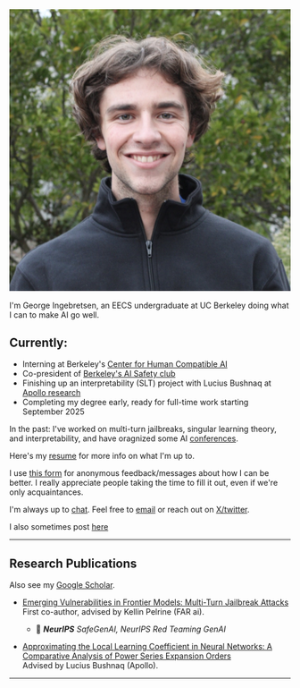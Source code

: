 <div class="profile-container">
    <img src="me.jpeg" alt="George Ingebretsen" class="profile-image">
    <div>
        <p>I'm George Ingebretsen, an EECS undergraduate at UC Berkeley doing what I can to make AI go well.</p>
        <h2>Currently:</h2>
        <ul>
            <li>Interning at Berkeley's <a href="https://humancompatible.ai/" target="_blank">Center for Human Compatible AI</a></li>
            <li>Co-president of <a href="https://berkeleyaisafety.com/" target="_blank">Berkeley's AI Safety club</a></li>
            <li>Finishing up an interpretability (SLT) project with Lucius Bushnaq at <a href="apolloresearch.ai" target="_blank">Apollo research</a> </li>
            <li>Completing my degree early, ready for full-time work starting September 2025</li>
        </ul>
        <p>In the past: I've worked on multi-turn jailbreaks, singular learning theory, and interpretability, and have oragnized some AI <a href="https://thecurve.is/" target="_blank">conferences</a>.</p>
        <p>Here's my <a href="https://drive.google.com/file/d/1drQd4F5ec1a6wmAyQNywnPufd9APjYXt/view?usp=sharing" target="_blank">resume</a> for more info on what I'm up to.</p>
    </div>
</div>

I use [this form](https://www.admonymous.co/georgeingebretsen) for anonymous feedback/messages about how I can be better. I really appreciate people taking the time to fill it out, even if we're only acquaintances.

I'm always up to [chat](https://calendly.com/george-ingebretsen/30min). Feel free to [email](george.ingebretsen@gmail.com) or reach out on [X/twitter](https://twitter.com/Newton_theMan).

I also sometimes post [here](https://www.lesswrong.com/users/george-ingebretsen)

---

## Research Publications

Also see my [Google Scholar](https://scholar.google.com/citations?hl=en&view_op=list_works&gmla=ALUCkoWpyTKUIsNfWw8T-ewlXhSkQoSeyWkU_MyJstV4iL1uNDxIlGsxLG6eiBFkgRg3sUjHBa15xql7aTwmZw&user=dF_lPHQAAAAJ).

- [Emerging Vulnerabilities in Frontier Models: Multi-Turn Jailbreak Attacks](https://arxiv.org/abs/2409.00137)<br>
  First co-author, advised by Kellin Pelrine (FAR ai).
  - 📍 _**NeurIPS** SafeGenAI, NeurIPS Red Teaming GenAI_

- [Approximating the Local Learning Coefficient in Neural Networks: A Comparative Analysis of Power Series Expansion Orders](https://drive.google.com/file/d/1rYWjDBuJM5zA9zwY2vGwkw7cj7uzkq_8/view?usp=sharing)<br>
  Advised by Lucius Bushnaq (Apollo).

---
